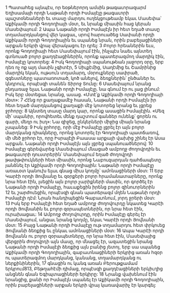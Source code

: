 1 Պատահեց այնպէս, որ եօթներորդ ամսին թագաւորազարմ Եղիսամայի որդի Նաթանի որդի Իսմայէլը թագաւորի պաշտօնեաների եւ տասը մարդու ուղեկցութեամբ եկաւ Մասեփա՝ Աքիկամի որդի Գոդողիայի մօտ, եւ նրանք միասին հաց կերան Մասեփայում: 2 Ապա Նաթանի որդի Իսմայէլն իր հետ եղած տասը տղամարդկանցով վեր կացաւ, սրով հարուածեց Սափանի որդի Աքիկամի որդի Գոդողիային եւ սպանեց նրան, որին բաբելացիների արքան երկրի վրայ վերակացու էր դրել: 3 Բոլոր հրեաներին եւս, որոնք Գոդողիայի հետ Մասեփայում էին, ինչպէս նաեւ այնտեղ գտնուած բոլոր քաղդէացիներին, որոնք պատերազմող մարդիկ էին, Իսմայէլը կոտորեց:
4 Իսկ Գոդողիայի սպանութեան յաջորդ օրը, երբ դեռ ոչ ոք այդ մասին չգիտէր, 5 Սիւքէմից, Սաղէմից եւ Շամրինից մարդիկ եկան, ութսուն տղամարդ, մօրուքները սափրած, զգեստները պատառոտած, կոծ անելով, ձեռքներին՝ ընծաներ եւ կնդրուկ, որպէսզի տանեն Տիրոջ Տունը: 6 Մասեփայում նրանց ընդառաջ ելաւ Նաթանի որդի Իսմայէլը. նա գնում էր ու լաց լինում: Իսկ երբ մօտեցաւ նրանց, ասաց. «Մտէ՛ք Աքիկամի որդի Գոդողիայի մօտ»: 7 Հէնց որ քաղաքամէջ հասան, Նաթանի որդի Իսմայէլն իր հետ եղած մարդկանցով քաղաքի մէջ կոտորեց նրանց եւ լցրեց ջրհորը: 8 Այնտեղ տասը մարդ կար, որոնք ասացին Իսմայէլին. «Մեզ մի՛ սպանիր, որովհետեւ մենք դաշտում գանձեր ունենք՝ ցորեն ու գարի, մեղր ու իւղ»: Նա զիջեց, ընկերների միջից միայն նրանց չսպանեց: 9 Իսկ ջրհորը, որի մէջ Իսմայէլը լցրել էր այն բոլոր մարդկանց դիակները, որոնց կոտորել էր Գոդողիայի պատճառով, մի մեծ ջրհոր էր, որը Իսրայէլի Բաասա արքայի վախից շինել էր Ասա արքան. Նաթանի որդի Իսմայէլն այն լցրեց սպանուածներով:
10 Իսմայէլը գերեվարեց Մասեփայում մնացած ամբողջ ժողովրդին եւ թագաւորի դուստրերին՝ Մասեփայում եղած ժողովրդի թափթփուկների հետ միասին, որոնց Նաբուզարդան դահճապետը յանձնել էր Աքիկամի որդի Գոդողիային: Նաթանի որդի Իսմայէլը առաւօտ կանուխ ելաւ գնաց միւս կողմը՝ ամոնացիների մօտ:
11 Երբ Կարէի որդի Յովնանը եւ զօրքերի բոլոր հրամանատարները, որոնք նրա հետ էին, լսեցին այն բոլոր չարիքների մասին, որ գործել էր Նաթանի որդի Իսմայէլը, հաւաքեցին իրենց բոլոր զինուորներին 12 եւ շարժուեցին, որպէսզի գնան պատերազմ մղեն Նաթանի որդի Իսմայէլի դէմ: Նրան հանդիպեցին Գաբաւոնում, յորդ ջրերի մօտ: 13 Իսկ երբ Իսմայէլի հետ եղած ամբողջ ժողովուրդը նկատեց Կարէի որդի Յովնանին եւ բոլոր զօրապետներին, որ նրա հետ էին, ուրախացաւ: 14 Ամբողջ ժողովուրդը, որին Իսմայէլը գերել էր Մասեփայում, անցաւ նրանց կողմը, եկաւ Կարէի որդի Յովնանի մօտ: 15 Բայց Նաթանի որդի Իսմայէլը ութ տղամարդու հետ փրկուեց Յովնանի ձեռքից եւ ընկաւ ամոնացիների մօտ:
16 Ապա Կարէի որդի Յովնանն ու բոլոր զօրապետները, որ նրա հետ էին, Մասեփայից վերցրին ժողովրդի այն մասը, որ մնացել էր, ազատեցին նրանց Նաթանի որդի Իսմայէլի ձեռքից այն բանից յետոյ, երբ սա սպանեց Աքիկամի որդի Գոդողիային, գաբաւոնացիների երկրից առան հզօր ու պատերազմող մարդկանց, կանանց, տղամարդկանց ու ներքինիներին, 17 գնացին ու կանգ առան Բերութքամամ երկրում813, Բեթղահէմի դիմաց, որպէսզի քաղդէացիների երկիւղից անցնեն գնան Եգիպտացիների երկիրը: 18 Նրանք վախենում էին նրանցից, քանի որ Իսմայէլն սպանել էր Աքիկամի որդի Գոդողիային, որին բաբելացիների արքան երկրի վրայ կառավարիչ էր կարգել:
